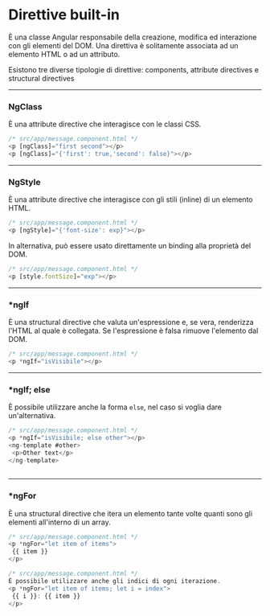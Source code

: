 # Direttive built-in

È una classe Angular responsabile della creazione, modifica ed interazione con gli elementi del DOM.
Una direttiva è solitamente associata ad un elemento HTML o ad un attributo.

Esistono tre diverse tipologie di direttive: components, attribute directives e structural directives

---


### NgClass
È una attribute directive che interagisce con le classi CSS.

```javascript
/* src/app/message.component.html */
<p [ngClass]="first second"></p>
<p [ngClass]="{'first': true,'second': false}"></p>
```

---


### NgStyle
È una attribute directive che interagisce con gli stili (inline) di un elemento HTML.

```javascript
/* src/app/message.component.html */
<p [ngStyle]="{'font-size': exp}"></p>
```

In alternativa, può essere usato direttamente un binding alla proprietà del DOM.

```javascript
/* src/app/message.component.html */
<p [style.fontSize]="exp"></p>
```

---


### *ngIf

È una structural directive che valuta un'espressione e, se vera, renderizza l'HTML al quale è collegata.
Se l'espressione è falsa rimuove l'elemento dal DOM.

```javascript
/* src/app/message.component.html */
<p *ngIf="isVisibile"></p>
```

---


### *ngIf; else

È possibile utilizzare anche la forma `else`, nel caso si voglia dare un'alternativa.

```javascript
/* src/app/message.component.html */
<p *ngIf="isVisibile; else other"></p>
<ng-template #other>
 <p>Other text</p>
</ng-template>
 
```


---


### *ngFor

È una structural directive che itera un elemento tante volte quanti sono gli elementi all'interno di un array.

```javascript
/* src/app/message.component.html */
<p *ngFor="let item of items">
 {{ item }}
</p>
```

```javascript
/* src/app/message.component.html */
È possibile utilizzare anche gli indici di ogni iterazione.
<p *ngFor="let item of items; let i = index">
 {{ i }}: {{ item }}
</p>
```
